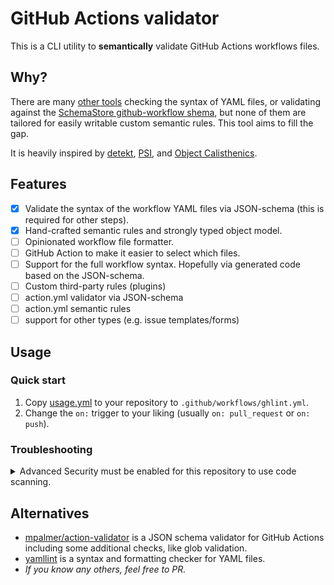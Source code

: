 # GitHub Actions validator

This is a CLI utility to **semantically** validate GitHub Actions workflows files.

## Why?
There are many [other tools](#alternatives) checking the syntax of YAML files,
or validating against the [SchemaStore github-workflow shema][schemastore-workflow],
but none of them are tailored for easily writable custom semantic rules.
This tool aims to fill the gap.

It is heavily inspired by
[detekt](https://detekt.dev/),
[PSI](https://plugins.jetbrains.com/docs/intellij/psi.html),
and [Object Calisthenics](https://www.google.com/?q=Object%20Calisthenics).

## Features
 * [x] Validate the syntax of the workflow YAML files via JSON-schema
       (this is required for other steps).
 * [x] Hand-crafted semantic rules and strongly typed object model.
 * [ ] Opinionated workflow file formatter.
 * [ ] GitHub Action to make it easier to select which files.
 * [ ] Support for the full workflow syntax.
       Hopefully via generated code based on the JSON-schema.
 * [ ] Custom third-party rules (plugins)
 * [ ] action.yml validator via JSON-schema
 * [ ] action.yml semantic rules
 * [ ] support for other types (e.g. issue templates/forms)

## Usage

### Quick start

1. Copy [usage.yml](.github/workflows/usage.yml) to your repository to `.github/workflows/ghlint.yml`.
2. Change the `on:` trigger to your liking (usually `on: pull_request` or `on: push`).

### Troubleshooting

<details><summary>Advanced Security must be enabled for this repository to use code scanning.</summary>

```
Run github/codeql-action/upload-sarif@v3
  with:
    ...

RequestError [HttpError]: Advanced Security must be enabled for this repository to use code scanning.
{
    status: 403,
    response: {
        url: 'https://api.github.com/repos/<org>/<repo>/code-scanning/analysis/status',
        status: 403,
        data: {
            message: 'Advanced Security must be enabled for this repository to use code scanning.
```

https://docs.github.com/en/code-security/code-scanning/troubleshooting-code-scanning/advanced-security-must-be-enabled

</details>

## Alternatives

* [mpalmer/action-validator](https://github.com/mpalmer/action-validator)
  is a JSON schema validator for GitHub Actions including some additional checks, like glob validation.
* [yamllint](https://github.com/adrienverge/yamllint)
  is a syntax and formatting checker for YAML files.
* _If you know any others, feel free to PR._

[schemastore-workflow]: https://github.com/SchemaStore/schemastore/blob/master/src/schemas/json/github-workflow.json
